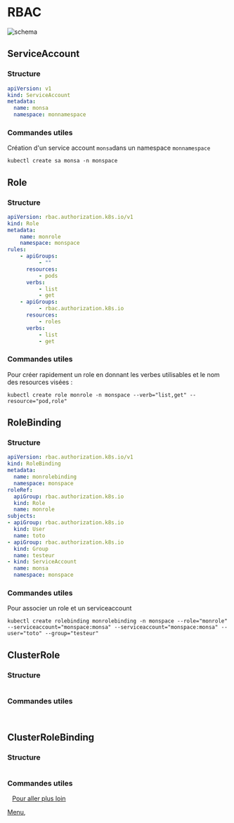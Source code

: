 # RBAC

![schema](https://obeyler.github.io/Formation-K8S/images/k8s-rbac.svg)

## ServiceAccount
### Structure
```yaml
apiVersion: v1
kind: ServiceAccount
metadata:
  name: monsa
  namespace: monnamespace
```
### Commandes utiles
Création d'un service account `monsa`dans un namespace `monnamespace`

```shell
kubectl create sa monsa -n monspace 
```

## Role
### Structure
```yaml
apiVersion: rbac.authorization.k8s.io/v1
kind: Role
metadata:
    name: monrole
    namespace: monspace
rules:
    - apiGroups:
          - ""
      resources:
          - pods
      verbs:
          - list
          - get
    - apiGroups:
          - rbac.authorization.k8s.io
      resources:
          - roles
      verbs:
          - list
          - get

```
### Commandes utiles
Pour créer rapidement un role en donnant les verbes utilisables et le nom des resources visées :
```shell
kubectl create role monrole -n monspace --verb="list,get" --resource="pod,role"
```
## RoleBinding

### Structure
```yaml
apiVersion: rbac.authorization.k8s.io/v1
kind: RoleBinding
metadata:
  name: monrolebinding
  namespace: monspace
roleRef:
  apiGroup: rbac.authorization.k8s.io
  kind: Role
  name: monrole
subjects:
- apiGroup: rbac.authorization.k8s.io
  kind: User
  name: toto
- apiGroup: rbac.authorization.k8s.io
  kind: Group
  name: testeur
- kind: ServiceAccount
  name: monsa
  namespace: monspace
```
### Commandes utiles
Pour associer un role et un serviceaccount
```shell
kubectl create rolebinding monrolebinding -n monspace --role="monrole" --serviceaccount="monspace:monsa" --serviceaccount="monspace:monsa" --user="toto" --group="testeur"
```
## ClusterRole
### Structure
```yaml

```
### Commandes utiles
` `
## ClusterRoleBinding
### Structure
```yaml

```
### Commandes utiles
` `
[Pour aller plus loin ](../Exercices/Lab-003.md)

[Menu](https://obeyler.github.io/Formation-K8S/),
